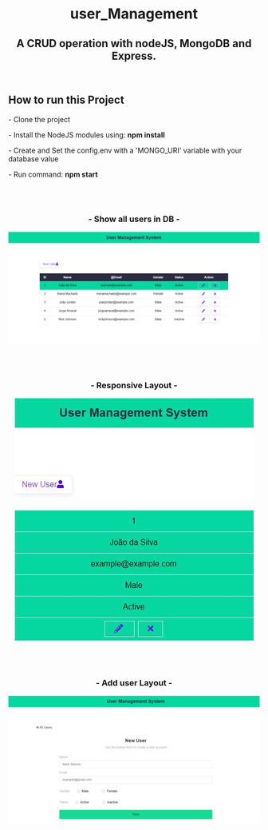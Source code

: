 <h1 align="center">user_Management</h1> 

<h2 align="center">A CRUD operation with nodeJS, MongoDB and Express.</h2>
<br>
<h2>How to run this Project</h2>
 <p>    - Clone the project</p>
 <p>    - Install the NodeJS modules using: <b>npm install</b> </p>
 <p>    - Create and Set the config.env with a 'MONGO_URI' variable with your database value</p>
 <p>    - Run command: <b>npm start</b>




<br><br>


<h3 align="center">- Show all users in DB -</h3>
<p align="center">
  <img src="images/users.jpg" />
</p><br><br>
<h3 align="center">- Responsive Layout -</h3>
<p align="center">
  <img src="images/responsive-users.jpg" />
</p><br><br>
<h3 align="center">- Add user Layout -</h3>
<p align="center">
  <img src="images/add-user.JPG" />
</p>

